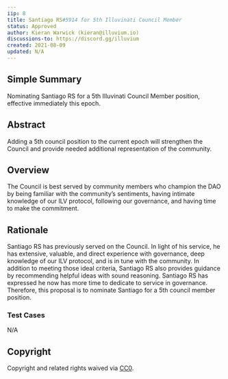 ```yaml
---
iip: 8
title: Santiago RS#5914 for 5th Illuvinati Council Member
status: Approved
author: Kieran Warwick (kieran@illuvium.io)
discussions-to: https://discord.gg/illuvium
created: 2021-08-09
updated: N/A
---
```


## Simple Summary
Nominating Santiago RS for a 5th Illuvinati Council Member position,
effective immediately this epoch.

## Abstract 
Adding a 5th council position to the current epoch will strengthen the
Council and provide needed additional representation of the community.

## Overview
The Council is best served by community members who champion the
DAO by being familiar with the community’s sentiments, having intimate
knowledge of our ILV protocol, following our governance, and having time
to make the commitment.
 
## Rationale
Santiago RS has previously served on the Council. In light of his service, he
has extensive, valuable, and direct experience with governance, deep
knowledge of our ILV protocol, and is in tune with the community. In
addition to meeting those ideal criteria, Santiago RS also provides
guidance by recommending helpful ideas with sound reasoning.
Santiago RS has expressed he now has more time to dedicate to service in
governance. Therefore, this proposal is to nominate Santiago for a 5th
council member position.

### Test Cases
N/A

## Copyright
Copyright and related rights waived via [CC0](https://creativecommons.org/publicdomain/zero/1.0/).
